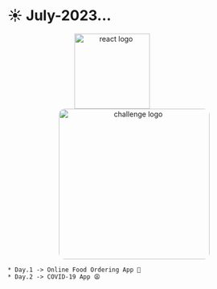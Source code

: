 # ☀️ July-2023...

<div align="center">
    <img src="https://user-images.githubusercontent.com/114832629/230302399-5d8f34e7-bfc5-4597-8fff-6293044f47bd.png" alt="react logo" width=150  align="center" height="auto"> 
   &emsp;&emsp;&emsp;&emsp;&emsp;&emsp;
    <img src="https://encrypted-tbn0.gstatic.com/images?q=tbn:ANd9GcQcBc_6cUP_9pU6L2FF4DIfDrwyzuboLOw7AQ&usqp=CAU" alt="challenge logo" width="300px" align="center" height="auto" style="border-radius:4%"> 
   
</div>

    * Day.1 -> Online Food Ordering App 🍤
    * Day.2 -> COVID-19 App 😩
